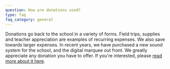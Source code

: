 ```yaml
---
question: How are donations used?
type: faq
faq_category: general
---
```

Donations go back to the school in a variety of forms. Field trips, supplies and teacher appreciation are examples of recurring expenses. We also save towards larger expenses. In recent years, we have purchased a new sound system for the school, and the digital marquee out front. We greatly appreciate any donation you have to offer. If you're interested, please [read more about it here](/donate).

